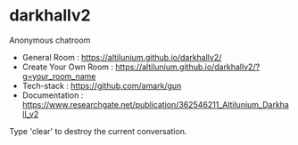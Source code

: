 # darkhallv2
Anonymous chatroom

* General Room : https://altilunium.github.io/darkhallv2/
* Create Your Own Room : https://altilunium.github.io/darkhallv2/?g=your_room_name
* Tech-stack : https://github.com/amark/gun
* Documentation : https://www.researchgate.net/publication/362546211_Altilunium_Darkhall_v2

Type 'clear' to destroy the current conversation.
